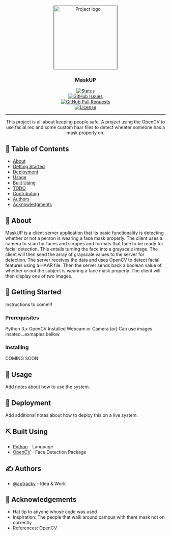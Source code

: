 <p align="center">
  <a href="" rel="noopener">
 <img width=200px height=200px src="https://i.imgur.com/6wj0hh6.jpg" alt="Project logo"></a>
</p>

<h3 align="center">MaskUP</h3>	

<div align="center">	

  [![Status](https://img.shields.io/badge/status-active-success.svg)]() 	
  [![GitHub Issues](https://img.shields.io/github/issues/kylelobo/The-Documentation-Compendium.svg)](https://github.com/kylelobo/The-Documentation-Compendium/issues)	
  [![GitHub Pull Requests](https://img.shields.io/github/issues-pr/kylelobo/The-Documentation-Compendium.svg)](https://github.com/kylelobo/The-Documentation-Compendium/pulls)	
  [![License](https://img.shields.io/badge/license-MIT-blue.svg)](/LICENSE)	

</div>	

---	

<p align="center"> This project is all about keeping people safe. A project using the OpenCV to use facial rec and some custom haar files to detect wheater someone has a mask properly on.	
    <br> 	
</p>	

## 📝 Table of Contents	
- [About](#about)	
- [Getting Started](#getting_started)	
- [Deployment](#deployment)	
- [Usage](#usage)	
- [Built Using](#built_using)	
- [TODO](../TODO.md)	
- [Contributing](../CONTRIBUTING.md)	
- [Authors](#authors)	
- [Acknowledgments](#acknowledgement)	

## 🧐 About <a name = "about"></a>	
  MaskUP is a client server application that its basic functionality is detecting whether or not a person is wearing a face mask properly. The client uses a camera to scan for faces and scrapes and formats that face to be ready for facial detection. This entails turning the face into a grayscale image. The client will then send the array of grayscale values to the server for detection. The server receives the data and uses OpenCV to detect facial features using a HAAR file. Then the server sends back a boolean value of whether or not the subject is wearing a face mask properly. The client will then display one of two images. 


## 🏁 Getting Started <a name = "getting_started"></a>	
Instructions to come!!!	

### Prerequisites	
Python 3.x
OpenCV Installed
Webcam or Camera
(or)
Can use images insated...exmaples bellow

### Installing	
COMING SOON

## 🎈 Usage <a name="usage"></a>	
Add notes about how to use the system.	

## 🚀 Deployment <a name = "deployment"></a>	
Add additional notes about how to deploy this on a live system.	

## ⛏️ Built Using <a name = "built_using"></a>	
- [Python](https://www.python.org/) - Language	
- [OpenCV](https://opencv.org/) - Face Detection Package

## ✍️ Authors <a name = "authors"></a>	
- [@aptracky](https://github.com/aptracky) - Idea & Work	


## 🎉 Acknowledgements <a name = "acknowledgement"></a>	
- Hat tip to anyone whose code was used	
- Inspiration: The people that walk around campus with there mask not on correctly	
- References: OpenCV